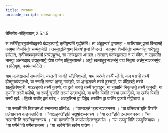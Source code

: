 ```yaml
---
title: रजस्वलाः
unicode_script: devanagari

---
```


तैत्तिरीय-संहितायाम् 2.5.1.5

स स्त्री॑षँसा॒दमुपा॑सीदद॒स्यै ब्र॑ह्मह॒त्यायै॒ तृती॑य॒म्प्रति॑ गृह्णी॒तेति॑। 
ता अ॑ब्रुव॒न्वरं॑ वृणामहा॒ - ऋत्वि॑यात् प्र॒जां वि॑न्दामहै॒ काम॒मा विज॑नितोः॒ सम्भ॑वा॒मेति॑। तस्मा॒दृत्वि॑या॒थ् स्त्रियः॑ प्र॒जां वि॑न्दन्ते। काम॒मा विज॑नितोः॒ सम्भ॑वन्ति॒ वारे॑वृत॒ꣵ॒ ह्या॑सा॒न्, तृती॑यम्ब्रह्मह॒त्यायै॒ प्रत्य॑गृह्ण॒न्थ्, सा मल॑वद्वासा अभव॒त्। 
तस्मा॒न् मल॑वद्वाससा॒ न सं व॑देत, न स॒हासी॑त॒ नास्या॒ अन्न॑मद्याद् ब्रह्मह॒त्यायै॒ ह्ये॑षा वर्ण॑म् प्रति॒मुच्यास्ते। अथो॒ खल्वा॑हुर॒भ्यञ्ज॑नं॒ वाव स्त्रि॒या अन्न॑म॒भ्यञ्ज॑नमे॒व, न प्र॑ति॒गृह्यं॒, काम॑म॒न्यदिति। 

याम् मल॑वद्वाससँ स॒म्भव॑न्ति॒, यस्ततो॒ जाय॑ते॒ सो॑ऽभिश॒स्तो,
याम् अर॑ण्ये॒ तस्यै॑ स्ते॒नो,
याम् परा॑चीं॒ तस्यै॑ ह्रीतमु॒ख्य॑पग॒ल्भो,
या स्नाति॒ तस्या॑ अ॒प्सु मारु॑को॒,
या अ॒भ्य॒ङ्क्ते तस्यै॑ दु॒श्चर्मा॒,
या प्र॑लि॒खते॒ तस्यै॑ खल॒तिर॑पमा॒री,
याऽऽङ्क्ते तस्यै॑ का॒णो,
या द॒तो धाव॑ते॒ तस्यै॑ श्या॒वद॒न्,
या न॒खानि॑ निकृ॒न्तते॒ तस्यै॑ कुन॒खी,
या कृ॒णत्ति॒ तस्यै॑ क्ली॒बो,
या रज्जुँ॑ सृ॒जति॒ तस्या॑ उ॒द्बन्धु॑को॒,
या प॒र्णेन॒ पिब॑ति॒ तस्या॑ उ॒न्मादु॑को॒,
या ख॒र्वेण॒ पिब॑ति॒ तस्यै॑ ख॒र्वः। ति॒स्रो रात्री॑र् व्र॒तं च॑रेद् - अञ्ज॒लिना॑ वा॒ पिबे॒द् अख॑र्वेण वा॒ पात्रे॑ण प्र॒जायै॑ गोपी॒थाय॑ ॥

"या स्नाती"ति त्रिरात्रमध्ये स्नानस्य प्रतिषेधः ।
"याभ्यङ्ते"इत्यभ्यञ्जनस्य ।
"या प्रलिखत"इति शिरसि प्रलेखनस्य कङ्कतादिना ।
"याऽङ्क्ते"इति चक्षुषोरञ्जनस्य ।
"या दतः"इति दन्तधावनस्य ।
"या नखानी"ति नखनिकृन्तनस्य ।
"या कृणत्ती"ति कार्पासादेस्तन्तुकर्मणः ।
"या रज्जु"मिति रज्जुक्रियायाः ।
"या पर्णेने"ति पर्णेनाशनस्य ।
"या खर्वेणे"ति खर्वेण पात्रेण ।